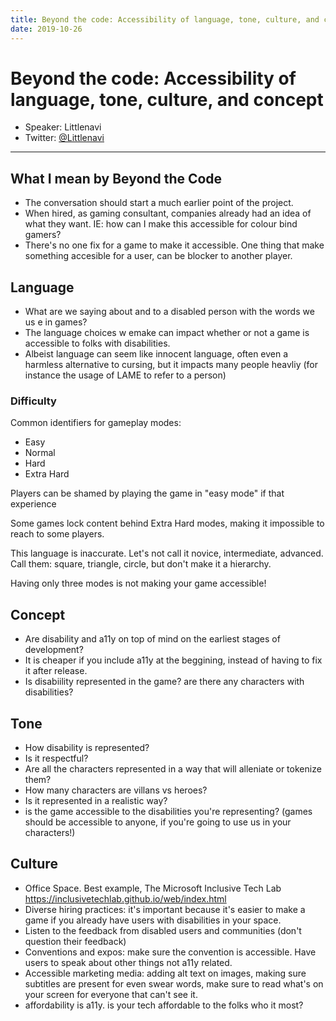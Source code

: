 ```yaml
---
title: Beyond the code: Accessibility of language, tone, culture, and concept
date: 2019-10-26
---
```

# Beyond the code: Accessibility of language, tone, culture, and concept
- Speaker: Littlenavi 
- Twitter: [@Littlenavi](https://twitter.com/littlenavi_)
---
## What I mean by **Beyond the Code**
- The conversation should start a much earlier point of the project.  
- When hired, as gaming consultant, companies already had an idea of what they want. IE: how can I make this accessible for colour bind gamers?  
- There's no one fix for a game to make it accessible. One thing that make something accesible for a user, can be blocker to another player.


## Language
- What are we saying about and to a disabled person with the words we us e in games?
- The language choices w emake can impact whether or not a game is accessible to folks with disabilities. 
- Albeist language can seem like innocent language, often even a harmless alternative to cursing, but it impacts many people heavliy (for instance the usage of LAME to refer to a person)


### Difficulty 
Common identifiers for gameplay modes:
- Easy
- Normal
- Hard
- Extra Hard

Players can be shamed by playing the game in "easy mode" if that experience 

Some games lock content behind Extra Hard modes, making it impossible to reach to some players.

This language is inaccurate. Let's not call it novice, intermediate, advanced. Call them: square, triangle, circle, but don't make it a hierarchy.

Having only three modes is not making your game accessible!

## Concept
- Are disability and a11y on top of mind on the earliest stages of development?
- It is cheaper if you include a11y at the beggining, instead of having to fix it after release.
- Is disabiility represented in the game? are there any characters with disabilities?

## Tone
- How disability is represented?
- Is it respectful?
- Are all the characters represented in a way that will alleniate  or tokenize them? 
- How many characters are villans vs heroes?
- Is it represented in a realistic way? 
- is the game accessible to the disabilities you're representing? (games should be accessible to anyone, if you're going to use us in your characters!)

## Culture

- Office Space. Best example, The Microsoft Inclusive Tech Lab https://inclusivetechlab.github.io/web/index.html
- Diverse hiring practices: it's important because it's easier to make a game if you already have users with disabilities in your space.
- Listen to the feedback from disabled users and communities (don't question their feedback)
- Conventions and expos: make sure the convention is accessible. Have users to speak about other things not a11y related.
- Accessible marketing media: adding alt text on images, making sure subtitles are present for even swear words, make sure to read what's on your screen for everyone that can't see it.
- affordability is a11y. is your tech affordable to the folks who it most?